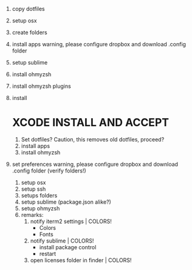 1. copy dotfiles
2. setup osx
3. create folders
4. install apps
warning, please configure dropbox and download .config folder
5. setup sublime
6. install ohmyzsh
7. install ohmyzsh plugins

1. install
    # XCODE INSTALL AND ACCEPT
    1. Set dotfiles? Caution, this removes old dotfiles, proceed?
    2. install apps
    3. install ohmyzsh

2. set preferences
    warning, please configure dropbox and download .config folder (verify folders!)
    1. setup osx
    2. setup ssh
    3. setups folders
    4. setup sublime (package.json alike?)
    5. setup ohmyzsh
    6. remarks:
        1. notify iterm2 settings | COLORS!
            - Colors
            - Fonts
        2. notify sublime | COLORS!
            - install package control
            - restart
        3. open licenses folder in finder | COLORS!